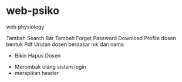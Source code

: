 # web-psiko
web physiology

Tambah Search Bar
Tambah Forget Password
Download Profile dosen bentuk Pdf
Urutan dosen berdasar nik dan nama

- Bikin Hapus Dosen
+ Merombak ulang sistem login
+ merapikan header